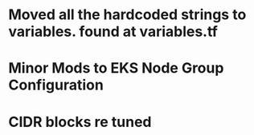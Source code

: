 # Moved all the hardcoded strings to variables. found at variables.tf
# Minor Mods to EKS Node Group Configuration
# CIDR blocks re tuned